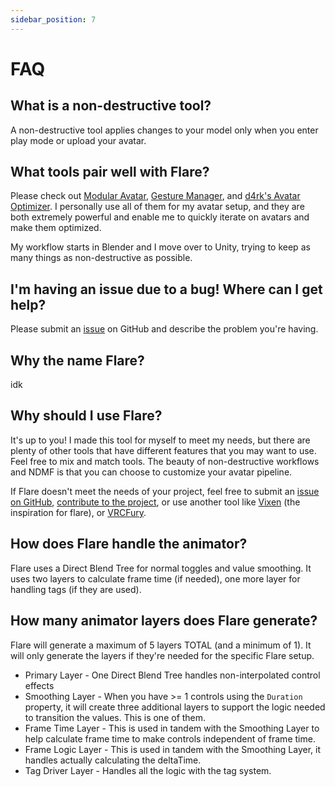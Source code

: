 ```yaml
---
sidebar_position: 7
---
```


# FAQ

## What is a non-destructive tool?
A non-destructive tool applies changes to your model only when you enter play mode or upload your avatar.

## What tools pair well with Flare?
Please check out [Modular Avatar](https://modular-avatar.nadena.dev/),
[Gesture Manager](https://github.com/BlackStartx/VRC-Gesture-Manager),
and [d4rk's Avatar Optimizer](https://github.com/d4rkc0d3r/d4rkAvatarOptimizer).
I personally use all of them for my avatar setup, and they are both extremely
powerful and enable me to quickly iterate on avatars and make them optimized.

My workflow starts in Blender and I move over to Unity, trying to keep as many things as non-destructive as possible.

## I'm having an issue due to a bug! Where can I get help?
Please submit an [issue](https://github.com/Auros/Flare/issues) on GitHub and describe the problem you're having.

## Why the name Flare?
idk

## Why should I use Flare?
It's up to you! I made this tool for myself to meet my needs, but there are plenty of other tools that have different
features that you may want to use. Feel free to mix and match tools. The beauty of non-destructive workflows and
NDMF is that you can choose to customize your avatar pipeline.

If Flare doesn't meet the needs of your project, feel free to submit an
[issue on GitHub](https://github.com/Auros/Flare/issues), [contribute to the project](https://github.com/Auros/Flare),
or use another tool like [Vixen](https://docs.hai-vr.dev/docs/products/vixen) (the inspiration for flare), or
[VRCFury](https://vrcfury.com/).

## How does Flare handle the animator?
Flare uses a Direct Blend Tree for normal toggles and value smoothing. It uses two layers to calculate frame time
(if needed), one more layer for handling tags (if they are used).

## How many animator layers does Flare generate?
Flare will generate a maximum of 5 layers TOTAL (and a minimum of 1). It will only generate the layers if they're needed
for the specific Flare setup.
* Primary Layer - One Direct Blend Tree handles non-interpolated control effects
* Smoothing Layer - When you have >= 1 controls using the `Duration` property, it will create three additional layers
    to support the logic needed to transition the values. This is one of them.
* Frame Time Layer - This is used in tandem with the Smoothing Layer to help calculate frame time to make controls
    independent of frame time.
* Frame Logic Layer - This is used in tandem with the Smoothing Layer, it handles actually calculating the deltaTime.
* Tag Driver Layer - Handles all the logic with the tag system.